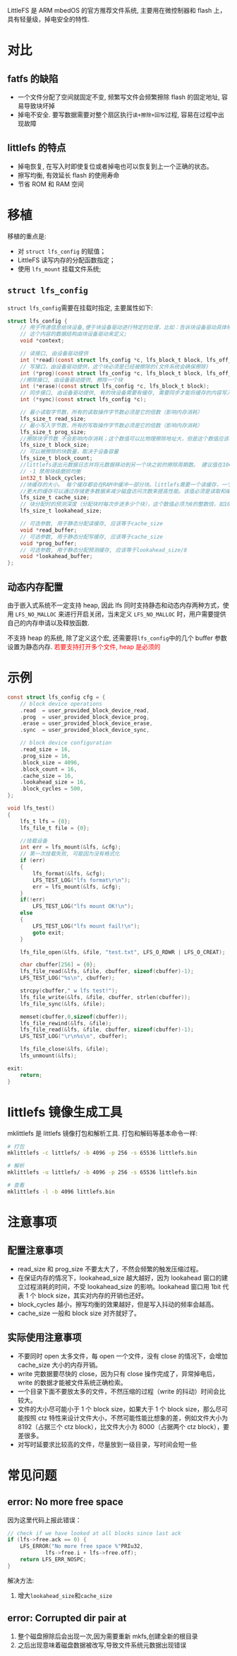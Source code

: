 LittleFS 是 ARM mbedOS 的官方推荐文件系统, 主要用在微控制器和 flash 上，具有轻量级，掉电安全的特性.

# 对比

## fatfs 的缺陷

- 一个文件分配了空间就固定不变, 频繁写文件会频繁擦除 flash 的固定地址, 容易导致块坏掉
- 掉电不安全. 要写数据需要对整个扇区执行`读+擦除+回写`过程, 容易在过程中出现故障

## littlefs 的特点

- 掉电恢复, 在写入时即使复位或者掉电也可以恢复到上一个正确的状态。
- 擦写均衡, 有效延长 flash 的使用寿命
- 节省 ROM 和 RAM 空间

# 移植

移植的重点是:

- 对 `struct lfs_config` 的赋值；
- LittleFS 读写内存的分配函数指定；
- 使用 `lfs_mount` 挂载文件系统;

## `struct lfs_config`

`struct lfs_config`需要在挂载时指定, 主要属性如下:

```c
struct lfs_config {
    // 用于传递信息给块设备,便于块设备驱动进行特定的处理，比如：告诉块设备驱动具体哪个范围用于文件系统(传参)；
    // 这个内容的数据结构由块设备驱动来定义;
    void *context;

    // 读接口, 由设备驱动提供
    int (*read)(const struct lfs_config *c, lfs_block_t block, lfs_off_t off, void *buffer, lfs_size_t size);
    // 写接口，由设备驱动提供，这个块必须是已经被擦除的(文件系统会确保擦除)
    int (*prog)(const struct lfs_config *c, lfs_block_t block, lfs_off_t off, const void *buffer, lfs_size_t size);
    //擦除接口, 由设备驱动提供, 擦除一个块
    int (*erase)(const struct lfs_config *c, lfs_block_t block);
    // 同步接口, 由设备驱动提供, 有的块设备需要有缓存, 需要同步才能将缓存的内容写入
    int (*sync)(const struct lfs_config *c);

    // 最小读取字节数，所有的读取操作字节数必须是它的倍数（影响内存消耗）
    lfs_size_t read_size;
    // 最小写入字节数，所有的写取操作字节数必须是它的倍数（影响内存消耗）
    lfs_size_t prog_size;
    //擦除块字节数 不会影响内存消耗；这个数值可以比物理擦除地址大，但是这个数值应该尽可能小，因为每个文件至少占用一个块；值必须是读取和编程粒度的整数倍；
    lfs_size_t block_size;
    // 可以被擦除的块数量，取决于设备容量
    lfs_size_t block_count;
    //littlefs逐出元数据日志并将元数据移动到另一个块之前的擦除周期数。 建议值在100-1000范围内，较大的值具有较好的性能，但是会导致磨损分布不均匀。
    // -1 禁用块级磨损均衡
    int32_t block_cycles;
    //块缓存的大小。 每个缓存都会在RAM中缓冲一部分块。littlefs需要一个读缓存，一个程序缓存以及每个文件一个额外的缓存。
    //更大的缓存可以通过存储更多数据来减少磁盘访问次数来提高性能。该值必须是读取和编程大小的倍数，并且是块大小的因数。
    lfs_size_t cache_size;
    // 块分配时的预测深度（分配块时每次步进多少个块），这个数值必须为8的整数倍，如1024表示每次预测1024个block。这个值对于内存消耗影响不大
    lfs_size_t lookahead_size;

    // 可选参数, 用于静态分配读缓存, 应该等于cache_size
    void *read_buffer;
    // 可选参数, 用于静态分配写缓存, 应该等于cache_size
    void *prog_buffer;
    // 可选参数, 用于静态分配预测缓存, 应该等于lookahead_size/8
    void *lookahead_buffer;
};
```

## 动态内存配置

由于嵌入式系统不一定支持 heap, 因此 lfs 同时支持静态和动态内存两种方式，使用 `LFS_NO_MALLOC` 来进行开启关闭，当未定义 `LFS_NO_MALLOC` 时，用户需要提供自己的内存申请以及释放函数.

不支持 heap 的系统, 除了定义这个宏, 还需要将`lfs_config`中的几个 buffer 参数设置为静态内存. <font color='red'>若要支持打开多个文件, heap 是必须的</font>

# 示例

```c
const struct lfs_config cfg = {
    // block device operations
    .read  = user_provided_block_device_read,
    .prog  = user_provided_block_device_prog,
    .erase = user_provided_block_device_erase,
    .sync  = user_provided_block_device_sync,

    // block device configuration
    .read_size = 16,
    .prog_size = 16,
    .block_size = 4096,
    .block_count = 16,
    .cache_size = 16,
    .lookahead_size = 16,
    .block_cycles = 500,
};

void lfs_test()
{
    lfs_t lfs = {0};
    lfs_file_t file = {0};

    //挂载设备
    int err = lfs_mount(&lfs, &cfg);
    // 第一次挂载失败, 可能因为没有格式化
    if (err)
    {
        lfs_format(&lfs, &cfg);
        LFS_TEST_LOG("lfs format\r\n");
        err = lfs_mount(&lfs, &cfg);
    }
    if(!err)
        LFS_TEST_LOG("lfs mount OK!\n");
    else
    {
        LFS_TEST_LOG("lfs mount fail!\n");
        goto exit;
    }

    lfs_file_open(&lfs, &file, "test.txt", LFS_O_RDWR | LFS_O_CREAT);

    char cbuffer[256] = {0};
    lfs_file_read(&lfs, &file, cbuffer, sizeof(cbuffer)-1);
    LFS_TEST_LOG("%s\n", cbuffer);

    strcpy(cbuffer," w lfs test!");
    lfs_file_write(&lfs, &file, cbuffer, strlen(cbuffer));
    lfs_file_sync(&lfs, &file);

    memset(cbuffer,0,sizeof(cbuffer));
    lfs_file_rewind(&lfs, &file);
    lfs_file_read(&lfs, &file, cbuffer, sizeof(cbuffer)-1);
    LFS_TEST_LOG("\r\n%s\n", cbuffer);

    lfs_file_close(&lfs, &file);
    lfs_unmount(&lfs);

exit:
    return;
}
```

# littlefs 镜像生成工具

mklittlefs 是 littlefs 镜像打包和解析工具.
打包和解码等基本命令一样:

```bash
# 打包
mklittlefs -c littlefs/ -b 4096 -p 256 -s 65536 littlefs.bin

# 解析
mklittlefs -u littlefs/ -b 4096 -p 256 -s 65536 littlefs.bin

# 查看
mklittlefs -l -b 4096 littlefs.bin
```

# 注意事项

## 配置注意事项

- read_size 和 prog_size 不要太大了，不然会频繁的触发压缩过程。
- 在保证内存的情况下，lookahead_size 越大越好，因为 lookahead 窗口的建立过程消耗的时间，不受 lookahead_size 的影响。lookahead 窗口用 1bit 代表 1 个 block size，其实对内存的开销也还好。
- block_cycles 越小，擦写均衡的效果越好，但是写入抖动的频率会越高。
- cache_size 一般和 block size 对齐就好了。

## 实际使用注意事项

- 不要同时 open 太多文件，每 open 一个文件，没有 close 的情况下，会增加 cache_size 大小的内存开销。
- write 完数据要尽快的 close，因为只有 close 操作完成了，异常掉电后，write 的数据才能被文件系统正确检索。
- 一个目录下面不要放太多的文件，不然压缩的过程（write 的抖动）时间会比较大。
- 文件的大小尽可能小于 1 个 block size，如果大于 1 个 block size，那么尽可能按照 ctz 特性来设计文件大小，不然可能性能比想象的差，例如文件大小为 8192（占据三个 ctz block），比文件大小为 8000（占据两个 ctz block），要差很多。
- 对写时延要求比较高的文件，尽量放到一级目录，写时间会短一些

# 常见问题

## error: No more free space

因为这里代码上报此错误：

```c
// check if we have looked at all blocks since last ack
if (lfs->free.ack == 0) {
    LFS_ERROR("No more free space %"PRIu32,
            lfs->free.i + lfs->free.off);
    return LFS_ERR_NOSPC;
}
```

解决方法:

1. 增大`lookahead_size`和`cache_size`

## error: Corrupted dir pair at

1. 整个磁盘擦除后会出现一次,因为需要重新 mkfs,创建全新的根目录
1. 之后出现意味着磁盘数据被改写,导致文件系统元数据出现错误

